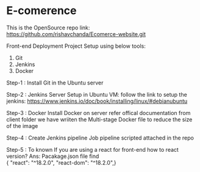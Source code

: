 # E-comerence 

This is the OpenSource repo link: https://github.com/rishavchanda/Ecomerce-website.git

Front-end Deployment 
Project Setup using below tools:
1. Git
2. Jenkins
3. Docker

Step-1 : Install Git in the Ubuntu server

Step-2 : Jenkins Server Setup in Ubuntu VM:
follow the link to setup the jenkins: https://www.jenkins.io/doc/book/installing/linux/#debianubuntu

Step-3 : Docker 
Install Docker on server refer offical documentation
from client folder we have wriiten the Multi-stage Docker file to reduce the size of the image

Step-4 : Create Jenkins pipeline Job
pipeline scripted attached in the repo 

Step-5 : To known
If you are using a react for front-end how to react version?
Ans: Pacakage.json file find  
     {  "react": "^18.2.0",
    "react-dom": "^18.2.0",}




